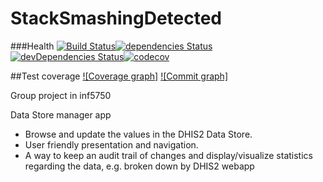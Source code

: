 # StackSmashingDetected
###Health
[![Build Status](https://travis-ci.org/Eskalol/StackSmashingDetected.svg?branch=master)](https://travis-ci.org/Eskalol/StackSmashingDetected)[![dependencies Status](https://david-dm.org/Eskalol/StackSmashingDetected/status.svg)](https://david-dm.org/Eskalol/StackSmashingDetected)[![devDependencies Status](https://david-dm.org/Eskalol/StackSmashingDetected/dev-status.svg)](https://david-dm.org/Eskalol/StackSmashingDetected?type=dev)[![codecov](https://codecov.io/gh/Eskalol/StackSmashingDetected/branch/master/graph/badge.svg)](https://codecov.io/gh/Eskalol/StackSmashingDetected)

##Test coverage
[![Coverage graph]](https://codecov.io/gh/Eskalol/StackSmashingDetected/branch/master/graphs/tree.svg)
[![Commit graph]](https://codecov.io/gh/Eskalol/StackSmashingDetected/branch/master/graphs/commits.svg)


Group project in inf5750

Data Store manager app
- Browse and update the values in the DHIS2 Data Store. 
- User friendly presentation and navigation.
- A way to keep an audit trail of changes and display/visualize statistics regarding the data, e.g. broken down by DHIS2 webapp
